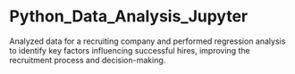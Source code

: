 # Python_Data_Analysis_Jupyter
Analyzed data for a recruiting company and performed regression analysis to identify key factors influencing successful hires, improving the recruitment process and decision-making.
